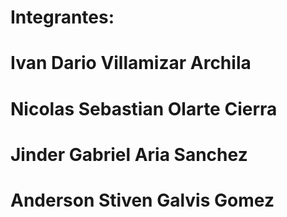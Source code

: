 # Integrantes:
# Ivan Dario Villamizar Archila 
# Nicolas Sebastian Olarte Cierra 
# Jinder Gabriel Aria Sanchez 
# Anderson Stiven Galvis Gomez 
